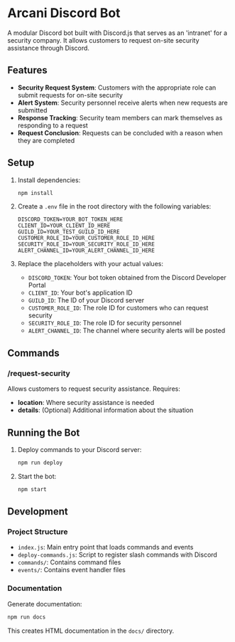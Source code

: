 # Arcani Discord Bot

A modular Discord bot built with Discord.js that serves as an 'intranet' for a security company. It allows customers to request on-site security assistance through Discord.

## Features

- **Security Request System**: Customers with the appropriate role can submit requests for on-site security
- **Alert System**: Security personnel receive alerts when new requests are submitted
- **Response Tracking**: Security team members can mark themselves as responding to a request
- **Request Conclusion**: Requests can be concluded with a reason when they are completed

## Setup

1. Install dependencies:

   ```bash
   npm install
   ```

2. Create a `.env` file in the root directory with the following variables:

   ```
   DISCORD_TOKEN=YOUR_BOT_TOKEN_HERE
   CLIENT_ID=YOUR_CLIENT_ID_HERE
   GUILD_ID=YOUR_TEST_GUILD_ID_HERE
   CUSTOMER_ROLE_ID=YOUR_CUSTOMER_ROLE_ID_HERE
   SECURITY_ROLE_ID=YOUR_SECURITY_ROLE_ID_HERE
   ALERT_CHANNEL_ID=YOUR_ALERT_CHANNEL_ID_HERE
   ```

3. Replace the placeholders with your actual values:
   - `DISCORD_TOKEN`: Your bot token obtained from the Discord Developer Portal
   - `CLIENT_ID`: Your bot's application ID
   - `GUILD_ID`: The ID of your Discord server
   - `CUSTOMER_ROLE_ID`: The role ID for customers who can request security
   - `SECURITY_ROLE_ID`: The role ID for security personnel
   - `ALERT_CHANNEL_ID`: The channel where security alerts will be posted

## Commands

### /request-security

Allows customers to request security assistance. Requires:

- **location**: Where security assistance is needed
- **details**: (Optional) Additional information about the situation

## Running the Bot

1. Deploy commands to your Discord server:

   ```bash
   npm run deploy
   ```

2. Start the bot:
   ```bash
   npm start
   ```

## Development

### Project Structure

- `index.js`: Main entry point that loads commands and events
- `deploy-commands.js`: Script to register slash commands with Discord
- `commands/`: Contains command files
- `events/`: Contains event handler files

### Documentation

Generate documentation:

```bash
npm run docs
```

This creates HTML documentation in the `docs/` directory.
